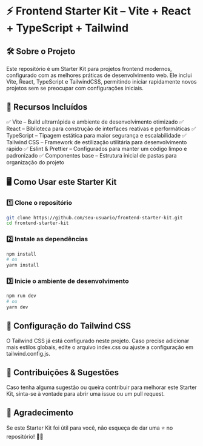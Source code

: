 # ⚡ Frontend Starter Kit – Vite + React + TypeScript + Tailwind

## 🛠️ Sobre o Projeto

Este repositório é um Starter Kit para projetos frontend modernos, configurado com as melhores práticas de desenvolvimento web. Ele inclui Vite, React, TypeScript e TailwindCSS, permitindo iniciar rapidamente novos projetos sem se preocupar com configurações iniciais.

## 📌 Recursos Incluídos

✅ Vite – Build ultrarrápida e ambiente de desenvolvimento otimizado
✅ React – Biblioteca para construção de interfaces reativas e performáticas
✅ TypeScript – Tipagem estática para maior segurança e escalabilidade
✅ Tailwind CSS – Framework de estilização utilitária para desenvolvimento rápido
✅ Eslint & Prettier – Configurados para manter um código limpo e padronizado
✅ Componentes base – Estrutura inicial de pastas para organização do projeto

## 🖥️ Como Usar este Starter Kit

### 1️⃣ Clone o repositório
```bash
git clone https://github.com/seu-usuario/frontend-starter-kit.git
cd frontend-starter-kit
```

### 2️⃣ Instale as dependências
```bash
npm install
# ou
yarn install
```

### 3️⃣ Inicie o ambiente de desenvolvimento
```bash
npm run dev
# ou
yarn dev
```

## 🎨 Configuração do Tailwind CSS
O Tailwind CSS já está configurado neste projeto. Caso precise adicionar mais estilos globais, edite o arquivo index.css ou ajuste a configuração em tailwind.config.js.

## 🤝 Contribuições & Sugestões
Caso tenha alguma sugestão ou queira contribuir para melhorar este Starter Kit, sinta-se à vontade para abrir uma issue ou um pull request.

## 🌟 Agradecimento
Se este Starter Kit foi útil para você, não esqueça de dar uma ⭐ no repositório! 🚀🔥
